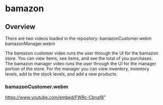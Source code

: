 # bamazon
## Overview
There are two videos loaded in the repository: bamazonCustomer.webm bamazonManager.webm

The bamazon customer video runs the user through the UI for the bamazon store.  You can view items, see items, and see the total of you purchases.  The bamazon manager video runs the user through the UI for the manager portion of the store.  For the manager you can view inventory, inventory levels, add to the stock levels, and add a new products.

### bamazonCustomer.webm
https://www.youtube.com/embed/FWRc-Cbnaf8"
